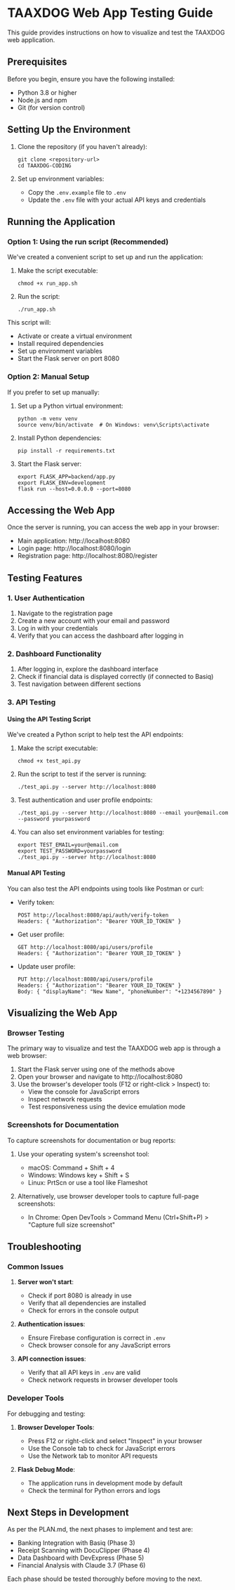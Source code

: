 # TAAXDOG Web App Testing Guide

This guide provides instructions on how to visualize and test the TAAXDOG web application.

## Prerequisites

Before you begin, ensure you have the following installed:
- Python 3.8 or higher
- Node.js and npm
- Git (for version control)

## Setting Up the Environment

1. Clone the repository (if you haven't already):
   ```
   git clone <repository-url>
   cd TAAXDOG-CODING
   ```

2. Set up environment variables:
   - Copy the `.env.example` file to `.env`
   - Update the `.env` file with your actual API keys and credentials

## Running the Application

### Option 1: Using the run script (Recommended)

We've created a convenient script to set up and run the application:

1. Make the script executable:
   ```
   chmod +x run_app.sh
   ```

2. Run the script:
   ```
   ./run_app.sh
   ```

This script will:
- Activate or create a virtual environment
- Install required dependencies
- Set up environment variables
- Start the Flask server on port 8080

### Option 2: Manual Setup

If you prefer to set up manually:

1. Set up a Python virtual environment:
   ```
   python -m venv venv
   source venv/bin/activate  # On Windows: venv\Scripts\activate
   ```

2. Install Python dependencies:
   ```
   pip install -r requirements.txt
   ```

3. Start the Flask server:
   ```
   export FLASK_APP=backend/app.py
   export FLASK_ENV=development
   flask run --host=0.0.0.0 --port=8080
   ```

## Accessing the Web App

Once the server is running, you can access the web app in your browser:

- Main application: http://localhost:8080
- Login page: http://localhost:8080/login
- Registration page: http://localhost:8080/register

## Testing Features

### 1. User Authentication

1. Navigate to the registration page
2. Create a new account with your email and password
3. Log in with your credentials
4. Verify that you can access the dashboard after logging in

### 2. Dashboard Functionality

1. After logging in, explore the dashboard interface
2. Check if financial data is displayed correctly (if connected to Basiq)
3. Test navigation between different sections

### 3. API Testing

#### Using the API Testing Script

We've created a Python script to help test the API endpoints:

1. Make the script executable:
   ```
   chmod +x test_api.py
   ```

2. Run the script to test if the server is running:
   ```
   ./test_api.py --server http://localhost:8080
   ```

3. Test authentication and user profile endpoints:
   ```
   ./test_api.py --server http://localhost:8080 --email your@email.com --password yourpassword
   ```

4. You can also set environment variables for testing:
   ```
   export TEST_EMAIL=your@email.com
   export TEST_PASSWORD=yourpassword
   ./test_api.py --server http://localhost:8080
   ```

#### Manual API Testing

You can also test the API endpoints using tools like Postman or curl:

- Verify token: 
  ```
  POST http://localhost:8080/api/auth/verify-token
  Headers: { "Authorization": "Bearer YOUR_ID_TOKEN" }
  ```

- Get user profile:
  ```
  GET http://localhost:8080/api/users/profile
  Headers: { "Authorization": "Bearer YOUR_ID_TOKEN" }
  ```

- Update user profile:
  ```
  PUT http://localhost:8080/api/users/profile
  Headers: { "Authorization": "Bearer YOUR_ID_TOKEN" }
  Body: { "displayName": "New Name", "phoneNumber": "+1234567890" }
  ```

## Visualizing the Web App

### Browser Testing

The primary way to visualize and test the TAAXDOG web app is through a web browser:

1. Start the Flask server using one of the methods above
2. Open your browser and navigate to http://localhost:8080
3. Use the browser's developer tools (F12 or right-click > Inspect) to:
   - View the console for JavaScript errors
   - Inspect network requests
   - Test responsiveness using the device emulation mode

### Screenshots for Documentation

To capture screenshots for documentation or bug reports:

1. Use your operating system's screenshot tool:
   - macOS: Command + Shift + 4
   - Windows: Windows key + Shift + S
   - Linux: PrtScn or use a tool like Flameshot

2. Alternatively, use browser developer tools to capture full-page screenshots:
   - In Chrome: Open DevTools > Command Menu (Ctrl+Shift+P) > "Capture full size screenshot"

## Troubleshooting

### Common Issues

1. **Server won't start**:
   - Check if port 8080 is already in use
   - Verify that all dependencies are installed
   - Check for errors in the console output

2. **Authentication issues**:
   - Ensure Firebase configuration is correct in `.env`
   - Check browser console for any JavaScript errors

3. **API connection issues**:
   - Verify that all API keys in `.env` are valid
   - Check network requests in browser developer tools

### Developer Tools

For debugging and testing:

1. **Browser Developer Tools**:
   - Press F12 or right-click and select "Inspect" in your browser
   - Use the Console tab to check for JavaScript errors
   - Use the Network tab to monitor API requests

2. **Flask Debug Mode**:
   - The application runs in development mode by default
   - Check the terminal for Python errors and logs

## Next Steps in Development

As per the PLAN.md, the next phases to implement and test are:

- Banking Integration with Basiq (Phase 3)
- Receipt Scanning with DocuClipper (Phase 4)
- Data Dashboard with DevExpress (Phase 5)
- Financial Analysis with Claude 3.7 (Phase 6)

Each phase should be tested thoroughly before moving to the next. 